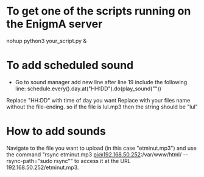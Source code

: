 # To get one of the scripts running on the EnigmA server
nohup python3 your_script.py &

# To add scheduled sound
- Go to sound manager add new line after line 19
include the following line:
schedule.every().day.at("HH:DD").do(play_sound("<name of file>"))

Replace "HH:DD" with time of day you want
Replace <name of file> with your files name without the file-ending. so if the file is lul.mp3 then the string should be "lul"

# How to add sounds
Navigate to the file you want to upload (in this case "etminut.mp3") and use the command "rsync etminut.mp3 pi@192.168.50.252:/var/www/html/ --rsync-path="sudo rsync"" to access it at the URL 192.168.50.252/etminut.mp3.
